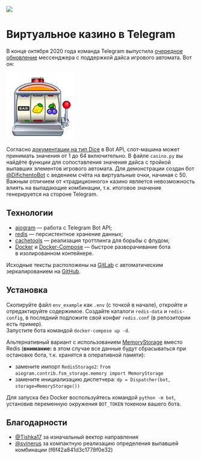 [<img src="https://img.shields.io/badge/Telegram-%40DifichentoBot-blue">](https://t.me/DifichentoBot)

# Виртуальное казино в Telegram

В конце октября 2020 года команда Telegram выпустила [очередное обновление](https://telegram.org/blog/pinned-messages-locations-playlists/ru?ln=a) 
мессенджера с поддержкой дайса игрового автомата. Вот он:

![игровой автомат](repo_images/slot_machine.png)

Согласно [документации на тип Dice](https://core.telegram.org/bots/api#dice) в Bot API, слот-машина 
может принимать значения от 1 до 64 включительно. В файле `casino.py` вы найдёте функции для сопоставления значения дайса 
с тройкой выпавших элементов игрового автомата. Для демонстрации создан бот [@DifichentoBot](https://t.me/difichentobot) с 
ведением счёта на виртуальные очки, начиная с 50.  
Важным отличием от «традиционного» казино является невозможность влиять 
на выпадающие комбинации, т.к. итоговое значение генерируется на стороне Telegram.

## Технологии

* [aiogram](https://github.com/aiogram/aiogram) — работа с Telegram Bot API;
* [redis](https://redis.io) — персистентное хранение данных;
* [cachetools](https://cachetools.readthedocs.io/en/stable) — реализация троттлинга для борьбы с флудом;
* [Docker](https://www.docker.com) и [Docker-Compose](https://docs.docker.com/compose) — быстрое разворачивание бота \
в изолированном контейнере.

Исходные тексты расположены на [GitLab](https://git.groosha.space/shared/telegram-casino-bot) с автоматическим 
зеркалированием на [GitHub](https://github.com/MasterGroosha/telegram-casino-bot).

## Установка

Скопируйте файл `env_example` как `.env` (с точкой в начале), откройте и отредактируйте содержимое. Создайте каталоги 
`redis-data` и `redis-config`, в последний подложите свой конфиг `redis.conf` (в репозитории есть пример). \
Запустите бота командой `docker-compose up -d`. 

Альтернативный вариант с использованием [MemoryStorage](https://github.com/aiogram/aiogram/blob/dev-2.x/aiogram/contrib/fsm_storage/memory.py#L7) 
вместо Redis (**внимание:** в этом случае все данные будут сбрасываться при остановке бота, т.к. хранятся в оперативной памяти):  
* замените импорт `RedisStorage2`: `from aiogram.contrib.fsm_storage.memory import MemoryStorage`
* замените инициализацию диспетчера: `dp = Dispatcher(bot, storage=MemoryStorage())`  

Для запуска без Docker воспользуйтесь командой `python -m bot`, установив переменную окружения `BOT_TOKEN` 
токеном вашего бота.

## Благодарности

* [@Tishka17](https://t.me/Tishka17) за изначальный вектор направления
* [@svinerus](https://t.me/svinerus) за компактную реализацию определения выпавшей комбинации (f6f42a841d3c1778f0e32)
